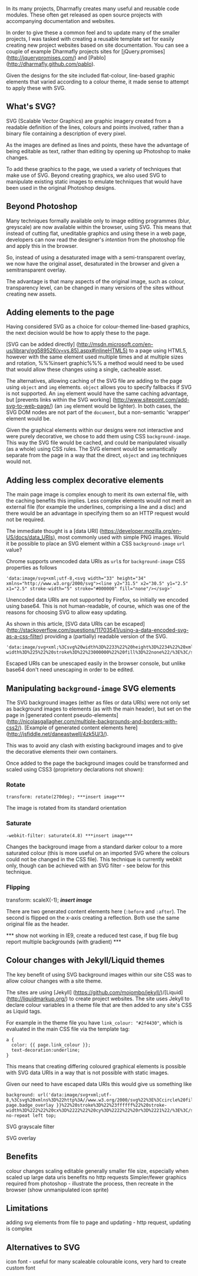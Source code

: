 In its many projects, Dharmafly creates many useful and reusable code modules. These often get released as open source projects with accompanying documentation and websites.

In order to give these a common feel and to update many of the smaller projects, I was tasked with creating a reusable template set for easily creating new project websites based on site documentation. You can see a couple of example Dharmafly projects sites for [jQuery.promises] (http://jquerypromises.com/) and [Pablo] (http://dharmafly.github.com/pablo).

Given the designs for the site included flat-colour, line-based graphic elements that varied according to a colour theme, it made sense to attempt to apply these with SVG.

What's SVG?
-----------

SVG (Scalable Vector Graphics) are graphic imagery created from a readable definition of the lines, colours and points involved, rather than a binary file containing a description of every pixel. 

As the images are defined as lines and points, these have the advantage of being editable as text, rather than editing by opening up Photoshop to make changes. 

To add these graphics to the page, we used a variety of techniques that make use of SVG. Beyond creating graphics, we also used SVG to manipulate existing static images to emulate techniques that would have been used in the original Photoshop designs.

Beyond Photoshop
----------------

Many techniques formally available only to image editing programmes (blur, greyscale) are now available within the browser, using SVG. This means that instead of cutting flat, uneditable graphics and using these in a web page, developers can now read the designer's *intention* from the photoshop file and apply this in the browser.

So, instead of using a desaturated image with a semi-transparent overlay, we now have the original asset, desaturated in the browser and given a semitransparent overlay. 

The advantage is that many aspects of the original image, such as colour, transparency level, can be changed in many versions of the sites without creating new assets. 

Adding elements to the page
----------------------------

Having considered SVG as a choice for colour-themed line-based graphics, the next decision would be how to apply these to the page.

[SVG can be added directly] (http://msdn.microsoft.com/en-us/library/gg589526(v=vs.85).aspx#inlineHTML5) to a page using HTML5, however with the same element used multiple times and at multiple sizes and rotation, %%%insert graphic%%% a method would need to be used that would allow these changes using a single, cacheable asset.

The alternatives, allowing caching of the SVG file are adding to the page using `object` and `img` elements. `object` allows you to specify fallbacks if SVG is not supported. An `img` element would have the same caching advantage, but [prevents links within the SVG working] (http://www.sitepoint.com/add-svg-to-web-page/) (an `img` element would be lighter). In both cases, the SVG DOM nodes are not part of the `document`, but a non-semantic 'wrapper' element would be.

Given the graphical elements within our designs were not interactive and were purely decorative, we chose to add them using CSS `background-image`. This way the SVG file would be cached, and could be manipulated visually (as a whole) using CSS rules. The SVG element would be semantically separate from the page in a way that the direct, `object` and `img` techniques would not.

Adding less complex decorative elements
----------------------------------

The main page image is complex enough to merit its own external file, with the caching benefits this implies. Less complex elements would not merit an external file (for example the underlines, comprising a line and a disc) and there would be an advantage in specifying them so an HTTP request would not be required.

The immediate thought is a [data URI] (https://developer.mozilla.org/en-US/docs/data_URIs), most commonly used with simple PNG images. Would it be possible to place an SVG element within a CSS `background-image` `url` value?

Chrome supports unencoded data URIs as `url`s for `background-image` CSS properties as follows

    'data:image/svg+xml;utf-8,<svg width="33" height="34" xmlns="http://www.w3.org/2000/svg"><line y2="31.5" x2="30.5" y1="2.5" x1="2.5" stroke-width="5" stroke="#000000" fill="none"/></svg>'
    
Unencoded data URIs are not supported by Firefox, so initially we encoded using base64. This is not human-readable, of course, which was one of the reasons for choosing SVG to allow easy updating. 

As shown in this article, [SVG data URIs can be escaped] (http://stackoverflow.com/questions/11703541/using-a-data-encoded-svg-as-a-css-filter) providing a (partially) readable version of the SVG. 

    'data:image/svg+xml;%3Csvg%20width%3D%2233%22%20height%3D%2234%22%20xmlns%3D%22http%3A//www.w3.org/2000/svg%22%3E%3Cline%20y2%3D%2231.5%22%20x2%3D%2230.5%22%20y1%3D%222.5%22%20x1%3D%222.5%22%20stroke-width%3D%225%22%20stroke%3D%22%23000000%22%20fill%3D%22none%22/%3E%3C/svg%3E'

Escaped URIs can be unescaped easily in the browser console, but unlike base64 don't need unescaping in order to be edited.

Manipulating `background-image` SVG elements
--------------------------
 
The SVG background images (either as files or data URIs) were not only set as background images to elements (as with the main header), but set on the page in [generated content pseudo-elements] (http://nicolasgallagher.com/multiple-backgrounds-and-borders-with-css2/). [Example of generated content elements here] (http://jsfiddle.net/daneastwell/4zk5U/3/).

This was to avoid any clash with existing background images and to give the decorative elements their own containers.
  
Once added to the page the background images could be transformed and scaled using CSS3 (proprietory declarations not shown):

### Rotate

    transform: rotate(270deg); ***insert image***

The image is rotated from its standard orientation

### Saturate

    -webkit-filter: saturate(4.8) ***insert image***

Changes the background image from a standard darker colour to a more saturated colour (this is more useful on an imported SVG where the colours could not be changed in the CSS file). This technique is currently webkit only, though can be achieved with an SVG filter - see below for this technique.

### Flipping

  transform: scaleX(-1); ***insert image***
  
There are two generated content elements here (`:before` and `:after`). The second is flipped on the x-axis creating a reflection. Both use the same original file as the header.
  
  *** show not working in IE9, create a reduced test case, if bug file bug report
  multiple backgrounds (with gradient) ***
  
Colour changes with Jekyll/Liquid themes
----------------------------------------

The key benefit of using SVG background images within our site CSS was to allow colour changes with a site theme. 

The sites are using [Jekyll] (https://github.com/mojombo/jekyll/)/[Liquid] (http://liquidmarkup.org/) to create project websites. The site uses Jekyll to declare colour variables in a theme file that are then added to any site's CSS as Liquid tags. 

For example in the theme file you have `link_colour: "#2f4430"`, which is evaluated in the main CSS file via the template tag:   
  
    a {
      color: {{ page.link_colour }};
      text-decoration:underline;
    }

This means that creating differing coloured graphical elements is possible with SVG data URIs in a way that is not possible with static images.

Given our need to have escaped data URIs this would give us something like 

    background: url('data:image/svg+xml;utf-8,%3Csvg%20xmlns%3D%22http%3A//www.w3.org/2000/svg%22%3E%3Ccircle%20fill%3D%22{{ page.badge_overlay }}%22%20stroke%3D%22%23ffffff%22%20stroke-width%3D%222%22%20cx%3D%2222%22%20cy%3D%2222%22%20r%3D%2221%22/%3E%3C/svg%3E') no-repeat left top;

SVG grayscale filter

SVG overlay

Benefits
---------

colour changes
scaling
editable
generally smaller file size, especially when scaled up large
data uris benefits
no http requests
Simpler/fewer graphics required from photoshop - illustrate the process, then recreate in the browser (show unmanipulated icon sprite)

Limitations
-------------

adding svg elements from file to page and updating  - http request, updating is complex

Alternatives to SVG 
--------------------

icon font - useful for many scaleable colourable icons, very hard to create custom font